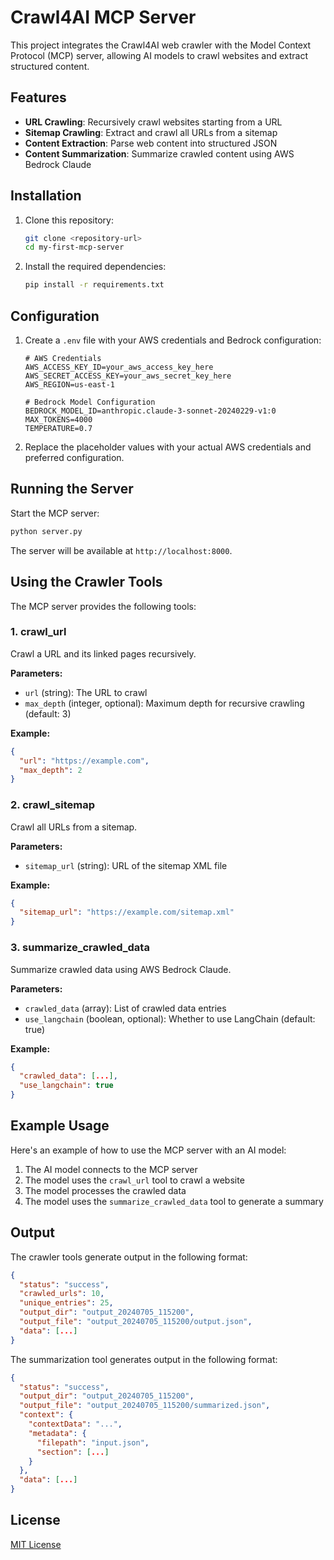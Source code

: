 # Crawl4AI MCP Server

This project integrates the Crawl4AI web crawler with the Model Context Protocol (MCP) server, allowing AI models to crawl websites and extract structured content.

## Features

- **URL Crawling**: Recursively crawl websites starting from a URL
- **Sitemap Crawling**: Extract and crawl all URLs from a sitemap
- **Content Extraction**: Parse web content into structured JSON
- **Content Summarization**: Summarize crawled content using AWS Bedrock Claude

## Installation

1. Clone this repository:
   ```bash
   git clone <repository-url>
   cd my-first-mcp-server
   ```

2. Install the required dependencies:
   ```bash
   pip install -r requirements.txt
   ```

## Configuration

1. Create a `.env` file with your AWS credentials and Bedrock configuration:
   ```
   # AWS Credentials
   AWS_ACCESS_KEY_ID=your_aws_access_key_here
   AWS_SECRET_ACCESS_KEY=your_aws_secret_key_here
   AWS_REGION=us-east-1

   # Bedrock Model Configuration
   BEDROCK_MODEL_ID=anthropic.claude-3-sonnet-20240229-v1:0
   MAX_TOKENS=4000
   TEMPERATURE=0.7
   ```

2. Replace the placeholder values with your actual AWS credentials and preferred configuration.

## Running the Server

Start the MCP server:

```bash
python server.py
```

The server will be available at `http://localhost:8000`.

## Using the Crawler Tools

The MCP server provides the following tools:

### 1. crawl_url

Crawl a URL and its linked pages recursively.

**Parameters:**
- `url` (string): The URL to crawl
- `max_depth` (integer, optional): Maximum depth for recursive crawling (default: 3)

**Example:**
```json
{
  "url": "https://example.com",
  "max_depth": 2
}
```

### 2. crawl_sitemap

Crawl all URLs from a sitemap.

**Parameters:**
- `sitemap_url` (string): URL of the sitemap XML file

**Example:**
```json
{
  "sitemap_url": "https://example.com/sitemap.xml"
}
```

### 3. summarize_crawled_data

Summarize crawled data using AWS Bedrock Claude.

**Parameters:**
- `crawled_data` (array): List of crawled data entries
- `use_langchain` (boolean, optional): Whether to use LangChain (default: true)

**Example:**
```json
{
  "crawled_data": [...],
  "use_langchain": true
}
```

## Example Usage

Here's an example of how to use the MCP server with an AI model:

1. The AI model connects to the MCP server
2. The model uses the `crawl_url` tool to crawl a website
3. The model processes the crawled data
4. The model uses the `summarize_crawled_data` tool to generate a summary

## Output

The crawler tools generate output in the following format:

```json
{
  "status": "success",
  "crawled_urls": 10,
  "unique_entries": 25,
  "output_dir": "output_20240705_115200",
  "output_file": "output_20240705_115200/output.json",
  "data": [...]
}
```

The summarization tool generates output in the following format:

```json
{
  "status": "success",
  "output_dir": "output_20240705_115200",
  "output_file": "output_20240705_115200/summarized.json",
  "context": {
    "contextData": "...",
    "metadata": {
      "filepath": "input.json",
      "section": [...]
    }
  },
  "data": [...]
}
```

## License

[MIT License](LICENSE)
